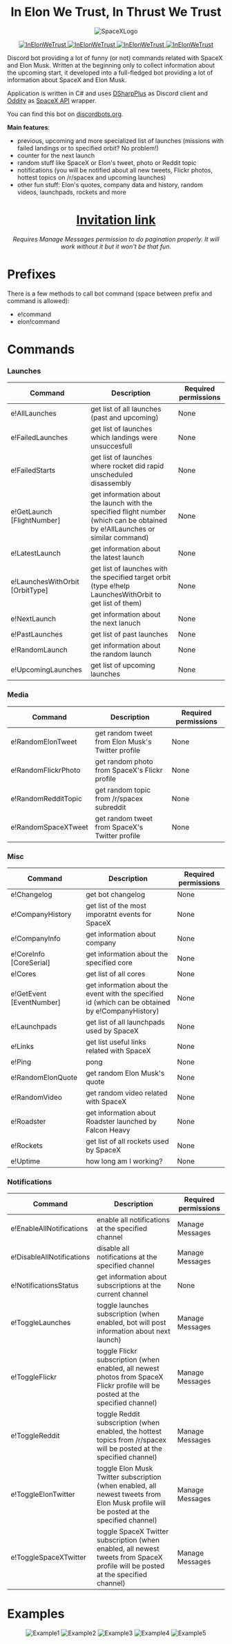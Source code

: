 <h1 align="center" style="font-weight: bold">In Elon We Trust, In Thrust We Trust</h1>
<p align="center">
<img src="https://i.imgur.com/cYPoKXr.jpg" alt="SpaceXLogo">
</p>

<p align="center">
<a href="https://discordbots.org/bot/462742130016780337" >
<img src="https://discordbots.org/api/widget/status/462742130016780337.svg" alt="InElonWeTrust" />
<img src="https://discordbots.org/api/widget/servers/462742130016780337.svg?noavatar=true" alt="InElonWeTrust" />
<img src="https://discordbots.org/api/widget/upvotes/462742130016780337.svg?noavatar=true" alt="InElonWeTrust" />
<img src="https://discordbots.org/api/widget/lib/462742130016780337.svg?noavatar=true" alt="InElonWeTrust" />
</a>
</p>


Discord bot providing a lot of funny (or not) commands related with SpaceX and Elon Musk. Written at the beginning only to collect information about the upcoming start, it developed into a full-fledged bot providing a lot of information about SpaceX and Elon Musk. 

Application is written in C# and uses [DSharpPlus](https://github.com/DSharpPlus/DSharpPlus) as Discord client and [Oddity](https://github.com/Tearth/Oddity) as [SpaceX API](https://github.com/r-spacex/SpaceX-API) wrapper.

You can find this bot on [discordbots.org](https://discordbots.org/bot/462742130016780337).

**Main features**:
  * previous, upcoming and more specialized list of launches (missions with failed landings or to specified orbit? No problem!)
  * counter for the next launch
  * random stuff like SpaceX or Elon's tweet, photo or Reddit topic 
  * notifications (you will be notified about all new tweets, Flickr photos, hottest topics on /r/spacex and upcoming launches)
  * other fun stuff: Elon's quotes, company data and history, random videos, launchpads, rockets and more

<h1 align="center" style="font-weight: bold">
	<a href="https://discordapp.com/oauth2/authorize?client_id=462742130016780337&permissions=27712&scope=bot">Invitation link</a>
</h1>

<p align="center" style="font-style: italic">
Requires Manage Messages permission to do pagination properly. It will work without it but it won't be that fun.
</p>

# Prefixes
There is a few methods to call bot command (space between prefix and command is allowed):
  * e!command
  * elon!command

# Commands
### Launches
| Command | Description | Required permissions |
|---|---|---|
| e!AllLaunches  | get list of all launches (past and upcoming) | None |
| e!FailedLaunches  | get list of launches which landings were unsuccesfull | None |
| e!FailedStarts  | get list of launches where rocket did rapid unscheduled disassembly | None |
| e!GetLaunch [FlightNumber]  | get information about the launch with the specified flight number (which can be obtained by e!AllLaunches or similar command) | None |
| e!LatestLaunch  | get information about the latest launch | None |
| e!LaunchesWithOrbit [OrbitType] | get list of launches with the specified target orbit (type e!help LaunchesWithOrbit to get list of them) | None |
| e!NextLaunch  | get information about the next lanuch | None |
| e!PastLaunches  | get list of past launches | None |
| e!RandomLaunch  | get information about the random launch | None |
| e!UpcomingLaunches  | get list of upcoming launches | None |

### Media
| Command | Description | Required permissions |
|---|---|---|
| e!RandomElonTweet  | get random tweet from Elon Musk's Twitter profile | None |
| e!RandomFlickrPhoto  | get random photo from SpaceX's Flickr profile | None |
| e!RandomRedditTopic  | get random topic from /r/spacex subreddit | None |
| e!RandomSpaceXTweet  | get random tweet from SpaceX's Twitter profile | None |

### Misc
| Command | Description | Required permissions |
|---|---|---|
| e!Changelog  | get bot changelog | None |
| e!CompanyHistory  | get list of the most imporatnt events for SpaceX | None |
| e!CompanyInfo  | get information about company | None |
| e!CoreInfo [CoreSerial] | get information about the specified core | None |
| e!Cores | get list of all cores | None |
| e!GetEvent [EventNumber] | get information about the event with the specified id (which can be obtained by e!CompanyHistory) | None |
| e!Launchpads  | get list of all launchpads used by SpaceX | None |
| e!Links  | get list useful links related with SpaceX | None |
| e!Ping  | pong | None |
| e!RandomElonQuote  | get random Elon Musk's quote | None |
| e!RandomVideo  | get random video related with SpaceX | None |
| e!Roadster  | get information about Roadster launched by Falcon Heavy | None |
| e!Rockets  | get list of all rockets used by SpaceX | None |
| e!Uptime  | how long am I working? | None |

### Notifications
| Command | Description | Required permissions |
|---|---|---|
| e!EnableAllNotifications  | enable all notifications at the specified channel | Manage Messages |
| e!DisableAllNotifications  | disable all notifications at the specified channel | Manage Messages |
| e!NotificationsStatus  | get information about subscriptions at the current channel | None |
| e!ToggleLaunches  | toggle launches subscription (when enabled, bot will post information about next launch) | Manage Messages |
| e!ToggleFlickr  | toggle Flickr subscription (when enabled, all newest photos from SpaceX Flickr profile will be posted at the specified channel) | Manage Messages |
| e!ToggleReddit  | toggle Reddit subscription (when enabled, the hottest topics from /r/spacex will be posted at the specified channel) | Manage Messages |
| e!ToggleElonTwitter  | toggle Elon Musk Twitter subscription (when enabled, all newest tweets from Elon Musk profile will be posted at the specified channel) | Manage Messages |
| e!ToggleSpaceXTwitter  | toggle SpaceX Twitter subscription (when enabled, all newest tweets from SpaceX profile will be posted at the specified channel) | Manage Messages |

# Examples
<p align="center">
<img src="https://i.imgur.com/WnTuvV8.png" alt="Example1">
<img src="https://i.imgur.com/NnOKjEa.png" alt="Example2">
<img src="https://i.imgur.com/o3oU66w.png" alt="Example3">
<img src="https://i.imgur.com/UMHKOjK.png" alt="Example4">
<img src="https://i.imgur.com/N0UGeTU.png" alt="Example5">
</p>